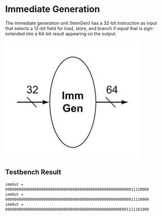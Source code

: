 # Immediate Generation

The immediate generation unit (ImmGen) has a 32-bit instruction as input that selects a 12-bit field for load, store, and branch if equal that is sign-extended into a 64-bit result appearing on the output.

![imm_gen](./imm_gen.png)

## Testbench Result

```text
immOut = 0000000000000000000000000000000000000000000000000000000011110000
immOut = 0000000000000000000000000000000000000000000000000000000011110000
immOut = 0000000000000000000000000000000000000000000000000000001111101000
```
